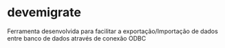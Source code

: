 # devemigrate
Ferramenta desenvolvida para facilitar a exportação/Importação de dados entre banco de dados através de conexão ODBC
